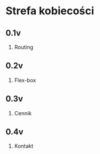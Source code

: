 # Strefa kobiecości

## 0.1v
1. Routing 

## 0.2v
1. Flex-box

## 0.3v
1. Cennik

## 0.4v
1. Kontakt